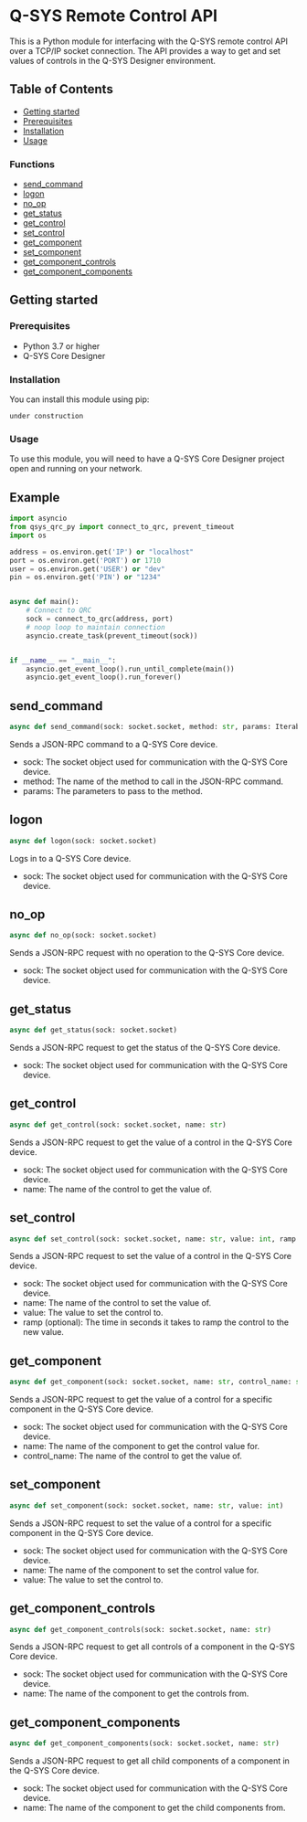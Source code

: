 # Q-SYS Remote Control API

This is a Python module for interfacing with the Q-SYS remote control API over a TCP/IP socket connection. The API provides a way to get and set values of controls in the Q-SYS Designer environment.

## Table of Contents

- [Getting started](#Getting-started)
- [Prerequisites](#Prerequisites)
- [Installation](#Installation)
- [Usage](#Usage)

### Functions
- [send_command](#send_command)
- [logon](#logon)
- [no_op](#no_op)
- [get_status](#get_status)
- [get_control](#get_control)
- [set_control](#set_control)
- [get_component](#get_component)
- [set_component](#set_component)
- [get_component_controls](#get_component_controls)
- [get_component_components](#get_component_components)

## Getting started

### Prerequisites

- Python 3.7 or higher
- Q-SYS Core Designer

### Installation

You can install this module using pip:

```
under construction
```


### Usage

To use this module, you will need to have a Q-SYS Core Designer project open and running on your network.

## Example
```py
import asyncio
from qsys_qrc_py import connect_to_qrc, prevent_timeout
import os

address = os.environ.get('IP') or "localhost"
port = os.environ.get('PORT') or 1710
user = os.environ.get('USER') or "dev"
pin = os.environ.get('PIN') or "1234"


async def main():
    # Connect to QRC
    sock = connect_to_qrc(address, port)
    # noop loop to maintain connection
    asyncio.create_task(prevent_timeout(sock))


if __name__ == "__main__":
    asyncio.get_event_loop().run_until_complete(main())
    asyncio.get_event_loop().run_forever()
```

## send_command

```py
async def send_command(sock: socket.socket, method: str, params: Iterable[str])
```

Sends a JSON-RPC command to a Q-SYS Core device.

* sock: The socket object used for communication with the Q-SYS Core device.
* method: The name of the method to call in the JSON-RPC command.
* params: The parameters to pass to the method.

## logon

```py
async def logon(sock: socket.socket)
```

Logs in to a Q-SYS Core device.

* sock: The socket object used for communication with the Q-SYS Core device.

## no_op

```py
async def no_op(sock: socket.socket)
```

Sends a JSON-RPC request with no operation to the Q-SYS Core device.

* sock: The socket object used for communication with the Q-SYS Core device.

## get_status

```py
async def get_status(sock: socket.socket)
```

Sends a JSON-RPC request to get the status of the Q-SYS Core device.

* sock: The socket object used for communication with the Q-SYS Core device.

## get_control

```py
async def get_control(sock: socket.socket, name: str)
```

Sends a JSON-RPC request to get the value of a control in the Q-SYS Core device.

* sock: The socket object used for communication with the Q-SYS Core device.
* name: The name of the control to get the value of.

## set_control

```py
async def set_control(sock: socket.socket, name: str, value: int, ramp: Optional[float] = None)
```

Sends a JSON-RPC request to set the value of a control in the Q-SYS Core device.

* sock: The socket object used for communication with the Q-SYS Core device.
* name: The name of the control to set the value of.
* value: The value to set the control to.
* ramp (optional): The time in seconds it takes to ramp the control to the new value.

## get_component

```py
async def get_component(sock: socket.socket, name: str, control_name: str)
```

Sends a JSON-RPC request to get the value of a control for a specific component in the Q-SYS Core device.

* sock: The socket object used for communication with the Q-SYS Core device.
* name: The name of the component to get the control value for.
* control_name: The name of the control to get the value of.

## set_component

```py
async def set_component(sock: socket.socket, name: str, value: int)
```

Sends a JSON-RPC request to set the value of a control for a specific component in the Q-SYS Core device.

* sock: The socket object used for communication with the Q-SYS Core device.
* name: The name of the component to set the control value for.
* value: The value to set the control to.

## get_component_controls

```py
async def get_component_controls(sock: socket.socket, name: str)
```

Sends a JSON-RPC request to get all controls of a component in the Q-SYS Core device.

* sock: The socket object used for communication with the Q-SYS Core device.
* name: The name of the component to get the controls from.

## get_component_components

```py
async def get_component_components(sock: socket.socket, name: str)
```

Sends a JSON-RPC request to get all child components of a component in the Q-SYS Core device.

* sock: The socket object used for communication with the Q-SYS Core device.
* name: The name of the component to get the child components from.
